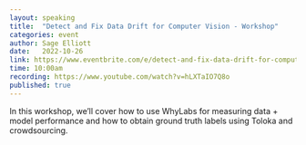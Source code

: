 ```yaml
---
layout: speaking
title:  "Detect and Fix Data Drift for Computer Vision - Workshop"
categories: event
author: Sage Elliott
date:   2022-10-26
link: https://www.eventbrite.com/e/detect-and-fix-data-drift-for-computer-vision-with-toloka-whylabs-tickets-431071385117?aff=sage
time: 10:00am
recording: https://www.youtube.com/watch?v=hLXTaIO7Q8o
published: true
---
```

In this workshop, we’ll cover how to use WhyLabs for measuring data + model performance and how to obtain ground truth labels using Toloka and crowdsourcing.